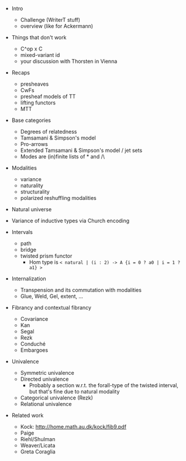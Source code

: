 * Intro
  - Challenge (WriterT stuff)
  - overview (like for Ackermann)
  
* Things that don't work
  - C^op x C
  - mixed-variant id
  - your discussion with Thorsten in Vienna
  
* Recaps
  - presheaves
  - CwFs
  - presheaf models of TT
  - lifting functors
  - MTT

* Base categories
  - Degrees of relatedness
  - Tamsamani & Simpson's model
  - Pro-arrows
  - Extended Tamsamani & Simpson's model / jet sets
  - Modes are (in)finite lists of * and /\

* Modalities
  - variance
  - naturality
  - structurality
  - polarized reshuffling modalities

* Natural universe

* Variance of inductive types via Church encoding

* Intervals
  - path
  - bridge
  - twisted prism functor
    - Hom type is `< natural | (i : 2) -> A {i = 0 ? a0 | i = 1 ? a1} >`

* Internalization
  - Transpension and its commutation with modalities
  - Glue, Weld, Gel, extent, ...

* Fibrancy and contextual fibrancy
  - Covariance
  - Kan
  - Segal
  - Rezk
  - Conduché
  - Embargoes
  
* Univalence
  - Symmetric univalence
  - Directed univalence
    - Probably a section w.r.t. the forall-type of the twisted interval, but that's fine due to natural modality
  - Categorical univalence (Rezk)
  - Relational univalence

* Related work
  - Kock: http://home.math.au.dk/kock/fib9.pdf
  - Paige
  - Riehl/Shulman
  - Weaver/Licata
  - Greta Coraglia
